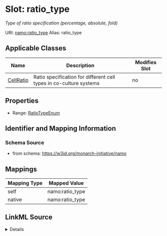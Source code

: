

# Slot: ratio_type 


_Type of ratio specification (percentage, absolute, fold)_





URI: [namo:ratio_type](https://w3id.org/monarch-initiative/namo/ratio_type)
Alias: ratio_type

<!-- no inheritance hierarchy -->





## Applicable Classes

| Name | Description | Modifies Slot |
| --- | --- | --- |
| [CellRatio](CellRatio.md) | Ratio specification for different cell types in co-culture systems |  no  |






## Properties

* Range: [RatioTypeEnum](RatioTypeEnum.md)




## Identifier and Mapping Information






### Schema Source


* from schema: https://w3id.org/monarch-initiative/namo




## Mappings

| Mapping Type | Mapped Value |
| ---  | ---  |
| self | namo:ratio_type |
| native | namo:ratio_type |




## LinkML Source

<details>
```yaml
name: ratio_type
description: Type of ratio specification (percentage, absolute, fold)
from_schema: https://w3id.org/monarch-initiative/namo
rank: 1000
alias: ratio_type
owner: CellRatio
domain_of:
- CellRatio
range: RatioTypeEnum

```
</details>